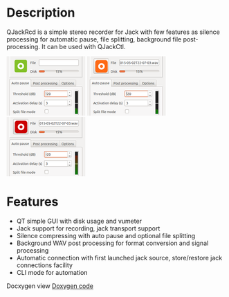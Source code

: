 # Description

QJackRcd is a simple stereo recorder for Jack with few features as silence processing for automatic pause, file splitting, background file post-processing.
It can be used with QJackCtl.

![Ready](ready.png)
![Waiting for sound...](pause.png)
![Recoring](recording.png)

# Features

* QT simple GUI with disk usage and vumeter
* Jack support for recording, jack transport support
* Silence compressing with auto pause and optional file splitting
* Background WAV post processing for format conversion and signal processing
* Automatic connection with first launched jack source, store/restore jack connections facility
* CLI mode for automation

Docxygen view [Doxygen code](html/index.html)
